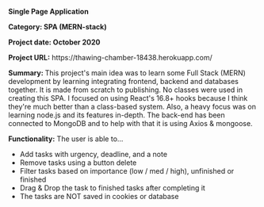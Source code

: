 <p><strong>Single Page Application</strong></p>
<p><strong>Category: SPA (MERN-stack)</strong></p>
<p><strong>Project date: October 2020</strong></p>
<p><strong>Project URL:</strong> https://thawing-chamber-18438.herokuapp.com/</p>
<p><strong>Summary: </strong> This project's main idea was to learn some Full Stack (MERN) development by learning integrating frontend, backend and databases together. It is made from scratch to publishing. 
                No classes were used in creating this SPA. I focused on using React's 16.8+ hooks because I think they're much better than a class-based system. Also, a 
                heavy focus was on learning node.js and its features in-depth. The back-end has been connected to MongoDB and to help with that it is using Axios & 
                mongoose.
                </p>
<p><strong>Functionality:</strong> The user is able to...</p>
<ul>
  <li>Add tasks with urgency, deadline, and a note</li>
  <li>Remove tasks using a button delete</li>
  <li>Filter tasks based on importance (low / med / high), unfinished or finished</li>
  <li>Drag & Drop the task to finished tasks after completing it</li>
  <li>The tasks are NOT saved in cookies or database</li>
</ul>
